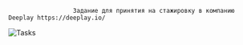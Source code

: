                       Задание для принятия на стажировку в компанию Deeplay https://deeplay.io/
![Tasks](https://user-images.githubusercontent.com/107273103/173265211-2c66116c-8110-4f99-85de-9c0e943853a7.jpg)


